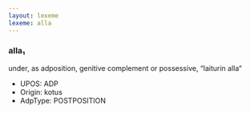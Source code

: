 ```yaml
---
layout: lexeme
lexeme: alla
---
```


###  alla₁

under, as adposition, genitive complement or possessive, “laiturin alla“
* UPOS:  ADP
* Origin:  kotus
* AdpType:  POSTPOSITION

